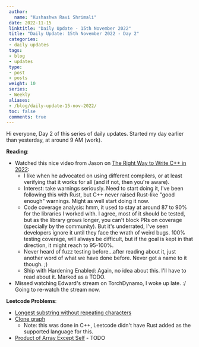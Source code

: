 ```yaml
---
 author:
   name: "Kushashwa Ravi Shrimali"
 date: 2022-11-15
 linktitle: "Daily Update - 15th November 2022"
 title: "Daily Update: 15th November 2022 - Day 2"
 categories:
 - daily updates
 tags:
 - blog
 - updates
 type:
 - post
 - posts
 weight: 10
 series:
 - Weekly
 aliases:
 - /blog/daily-update-15-nov-2022/
 toc: false
 comments: true
---
```


Hi everyone, Day 2 of this series of daily updates. Started my day earlier than yesterday, at around 9 AM (work).

**Reading**:

* Watched this nice video from Jason on [The Right Way to Write C++ in 2022](https://www.youtube.com/watch?v=q7Gv4J3FyYE):
  * I like when he advocated on using different compilers, or at least verifying that it works for all (and if not, then you're aware).
  * Interest: take warnings seriously. Need to start doing it, I've been following this with Rust, but C++ never raised Rust-like "good enough" warnings. Might as well start doing it now.
  * Code coverage analysis: hmm, it used to stay at around 87 to 90% for the libraries I worked with. I agree, most of it should be tested, but as the library grows longer, you can't block PRs on coverage (specially by the community). But it's underrated, I've seen developers ignore it until they face the wrath of weird bugs. 100% testing coverage, will always be difficult, but if the goal is kept in that direction, it might reach to 95-100%.
  * Never heard of fuzz testing before...after reading about it, just another word of what we have done before. Never got a name to it though. ;)
  * Ship with Hardening Enabled: Again, no idea about this. I'll have to read about it. Marked as a TODO.
* Missed watching Edward's stream on TorchDynamo, I woke up late. :/ Going to re-watch the stream now.

**Leetcode Problems**:

* [Longest substring without repeating characters](https://leetcode.com/problems/longest-substring-without-repeating-characters)
* [Clone graph](https://leetcode.com/problems/clone-graph)
  - Note: this was done in C++, Leetcode didn't have Rust added as the supported language for this.
* [Product of Array Except Self](https://leetcode.com/problems/product-of-array-except-self/) - TODO
